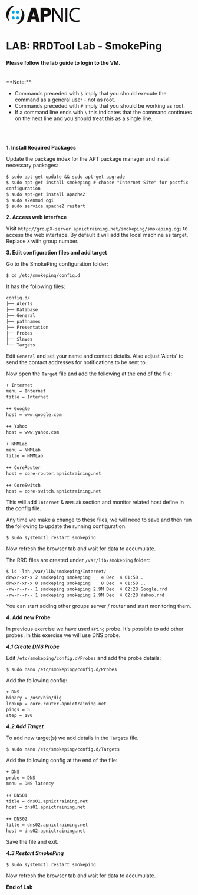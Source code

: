 ![APNIC Logo](images/apnic_logo.png)
# LAB: RRDTool Lab - SmokePing 


#### Please follow the lab guide to login to the VM.
<br>
**Note:**  
 
* Commands preceded with `$` imply that you should execute the command as a general user - not as root.
* Commands preceded with `#` imply that you should be working as root.
* If a command line ends with `\` this indicates that the command continues on the next line and you should treat this as a single line.
<br>
<br>

**1. Install Required Packages**  

Update the package index for the APT package manager and install necessary packages:

    $ sudo apt-get update && sudo apt-get upgrade
    $ sudo apt-get install smokeping # choose "Internet Site" for postfix configuration 
    $ sudo apt-get install apache2
    $ sudo a2enmod cgi
    $ sudo service apache2 restart
    


**2. Access web interface**  

Visit `http://groupX-server.apnictraining.net/smokeping/smokeping.cgi` to access the web interface. By default it will add the local machine as target. Replace `X` with group number.


**3. Edit configuration files and add target**  

Go to the SmokePing configuration folder:

    $ cd /etc/smokeping/config.d

It has the following files:

    config.d/  
    ├── Alerts          
    ├── Database  
    ├── General
    ├── pathnames
    ├── Presentation
    ├── Probes
    ├── Slaves
    └── Targets

Edit `General` and set your name and contact details. Also adjust ‘Alerts’ to send the contact addresses for notifications to be sent to.

Now open the `Target` file and add the following at the end of the file:

    + Internet
    menu = Internet
    title = Internet

    ++ Google
    host = www.google.com

    ++ Yahoo
    host = www.yahoo.com

    + NMMLab
    menu = NMMLab
    title = NMMLab

    ++ CoreRouter
    host = core-router.apnictraining.net

    ++ CoreSwitch
    host = core-switch.apnictraining.net


This will add `Internet` & `NMMLab` section and monitor related host define in the config file. 

Any time we make a change to these files, we will need to save and then run the following to update the running configuration.

    $ sudo systemctl restart smokeping

Now refresh the browser tab and wait for data to accumulate.

The RRD files are created under `/var/lib/smokeping` folder:

    $ ls -lah /var/lib/smokeping/Internet/
    drwxr-xr-x 2 smokeping smokeping    4 Dec  4 01:58 .
    drwxr-xr-x 8 smokeping smokeping    8 Dec  4 01:58 ..
    -rw-r--r-- 1 smokeping smokeping 2.9M Dec  4 02:28 Google.rrd
    -rw-r--r-- 1 smokeping smokeping 2.9M Dec  4 02:28 Yahoo.rrd

You can start adding other groups server / router and start monitoring them.

**4. Add new Probe** 

In previous exercise we have used `FPing` probe. It's possible to add other probes. In this exercise we will use DNS probe.

***4.1 Create DNS Probe***   

Edit `/etc/smokeping/config.d/Probes` and add the probe details:

    $ sudo nano /etc/smokeping/config.d/Probes

Add the following config:

    + DNS
    binary = /usr/bin/dig
    lookup = core-router.apnictraining.net
    pings = 5
    step = 180

***4.2 Add Target***  

To add new target(s) we add details in the `Targets` file.

    $ sudo nano /etc/smokeping/config.d/Targets

Add the following config at the end of the file:

    + DNS
    probe = DNS
    menu = DNS latency

    ++ DNS01
    title = dns01.apnictraining.net
    host = dns01.apnictraining.net

    ++ DNS02
    title = dns02.apnictraining.net
    host = dns02.apnictraining.net

Save the file and exit.

***4.3 Restart SmokePing***  

    $ sudo systemctl restart smokeping

Now refresh the browser tab and wait for data to accumulate.

**End of Lab**